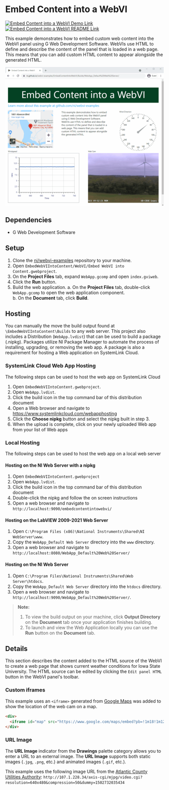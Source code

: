 # Embed Content into a WebVI

[![Embed Content into a WebVI Demo Link](https://img.shields.io/badge/Details-Demo_Link-green.svg)](https://ni.github.io/webvi-examples/EmbedContentIntoWebVI/Builds/WebApp_Web%20Server/)
[![Embed Content into a WebVI README Link](https://img.shields.io/badge/Details-README_Link-orange.svg)]()

This example demonstrates how to embed custom web content into the WebVI panel using G Web Development Software. WebVIs use HTML to define and describe the content of the panel that is loaded in a web page. This means that you can add custom HTML content to appear alongside the generated HTML.

![Screenshot of Demo](readme_files/Screenshot.gif)

## Dependencies

- G Web Development Software

## Setup

1. Clone the [ni/webvi-examples](https://github.com/ni/webvi-examples) repository to your machine.
2. Open `EmbedWebVIIntoContent/WebVI/Embed WebVI into Content.gwebproject`.
3. On the **Project Files** tab, expand `WebApp.gcomp` and open `index.gviweb`.
4. Click the **Run** button.
5. Build the web application.
  a. On the **Project Files** tab, double-click `WebApp.gcomp` to open the web application component.  
  b. On the **Document** tab, click **Build**.  

## Hosting

You can manually the move the build output found at `\EmbedWebVIIntoContent\Builds` to any web server. This project also includes a Distribution (`WebApp.lvdist`) that can be used to build a package (.nipkg). Packages utilize NI Package Manager to automate the process of installing, upgrading, or removing the web app. A package is also a requirement for hosting a Web application on SystemLink Cloud.

### SystemLink Cloud Web App Hosting

The following steps can be used to host the web app on SystemLink Cloud

1. Open `EmbedWebVIIntoContent.gwebproject`.
2. Open `WebApp.lvdist`.
3. Click the build icon in the top command bar of this distribution document
4. Open a Web browser and navigate to https://www.systemlinkcloud.com/webapphosting
5. Click the **Choose nipkg** button and select the nipkg built in step 3.
6. When the upload is complete, click on your newly uploaded Web app from your list of Web apps

### Local Hosting

The following steps can be used to host the web app on a local web server

#### Hosting on the NI Web Server with a nipkg

1. Open `EmbedWebVIIntoContent.gwebproject`
2. Open `WebApp.lvdist`.
3. Click the build icon in the top command bar of this distribution document
4. Double-click the nipkg and follow the on screen instructions
5. Open a web browser and navigate to `http://localhost:9090/embedcontentintowebvi/`

#### Hosting on the LabVIEW 2009-2021 Web Server

1. Open `C:\Program Files (x86)\National Instruments\Shared\NI WebServer\www`.
2. Copy the `WebApp_Default Web Server` directory into the `www` directory.
3. Open a web browser and navigate to `http://localhost:8080/WebApp_Default%20Web%20Server/`

#### Hosting on the NI Web Server

1. Open `C:\Program Files\National Instruments\Shared\Web Server\htdocs`.
2. Copy the `WebApp_Default Web Server` directory into the `htdocs` directory.
3. Open a web browser and navigate to `http://localhost:9090/WebApp_Default%20Web%20Server/`.

> **Note:** 
> 1. To view the build output on your machine, click **Output Directory** on the **Document** tab once your application finishes building.
> 2. To launch and view the Web Application locally you can use the **Run** button on the **Document** tab.

## Details

This section describes the content added to the HTML source of the WebVI to create a web page that shows current weather conditions for Iowa State University. The HTML source can be edited by clicking the `Edit panel HTML` button in the WebVI panel's toolbar.

### Custom iframes

This example uses an `<iframe>` generated from [Google Maps](https://developers.google.com/maps/documentation/embed/guide) was added to show the location of the web cam on a map.

```html
<div>
  <iframe id="map" src="https://www.google.com/maps/embed?pb=!1m18!1m12!1m3!1d3083.9251931399904!2d-74.4527296846353!3d39.380569979499064!2m3!1f0!2f0!3f0!3m2!1i1024!2i768!4f13.1!3m3!1m2!1s0x89c0efaacf825f6f%3A0x6d8892ab37e17426!2s1801+Absecon+Blvd%2C+Atlantic+City%2C+NJ+08401!5e0!3m2!1sen!2sus!4v1502732532752 "width="300" height="250" frameborder="0" style="border:0" allowfullscreen=""></iframe>
</div>
```

### URL Image

The **URL Image** indicator from the **Drawings** palette category allows you to enter a URL to an external image. The **URL Image** supports both static images (`.jpg`, `.png`, etc.) and animated images (`.gif`, etc.).

This example uses the following image URL from the [Atlantic County Utilities Authority](http://www.acua.com/green-initiatives/renewable-energy/windfarm/): `http://107.1.228.34/axis-cgi/mjpg/video.cgi?resolution=640x480&compression=50&dummy=1502732035434`
